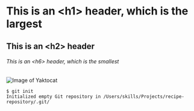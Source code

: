 # This is an &lt;h1&gt; header, which is the largest
## This is an &lt;h2&gt; header
###### This is an &lt;h6&gt; header, which is the smallest

![Image of Yaktocat](https://octodex.github.com/images/yaktocat.png)

```
$ git init
Initialized empty Git repository in /Users/skills/Projects/recipe-repository/.git/
```
